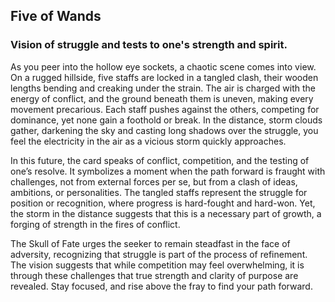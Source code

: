 ## Five of Wands     
### Vision of struggle and tests to one's strength and spirit.

As you peer into the hollow eye sockets, a chaotic scene comes into view. On a rugged hillside, five staffs are locked in a tangled clash, their wooden lengths bending and creaking under the strain. The air is charged with the energy of conflict, and the ground beneath them is uneven, making every movement precarious. Each staff pushes against the others, competing for dominance, yet none gain a foothold or break. In the distance, storm clouds gather, darkening the sky and casting long shadows over the struggle, you feel the electricity in the air as a vicious storm quickly approaches.

In this future, the card speaks of conflict, competition, and the testing of one’s resolve. It symbolizes a moment when the path forward is fraught with challenges, not from external forces per se, but from a clash of ideas, ambitions, or personalities. The tangled staffs represent the struggle for position or recognition, where progress is hard-fought and hard-won. Yet, the storm in the distance suggests that this is a necessary part of growth, a forging of strength in the fires of conflict.

The Skull of Fate urges the seeker to remain steadfast in the face of adversity, recognizing that struggle is part of the process of refinement. The vision suggests that while competition may feel overwhelming, it is through these challenges that true strength and clarity of purpose are revealed. Stay focused, and rise above the fray to find your path forward.  
